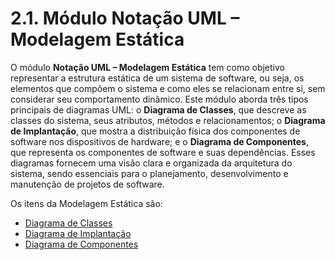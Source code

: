 # 2.1. Módulo Notação UML – Modelagem Estática

O módulo **Notação UML – Modelagem Estática** tem como objetivo representar a estrutura estática de um sistema de software, ou seja, os elementos que compõem o sistema e como eles se relacionam entre si, sem considerar seu comportamento dinâmico. Este módulo aborda três tipos principais de diagramas UML: o **Diagrama de Classes**, que descreve as classes do sistema, seus atributos, métodos e relacionamentos; o **Diagrama de Implantação**, que mostra a distribuição física dos componentes de software nos dispositivos de hardware; e o **Diagrama de Componentes**, que representa os componentes de software e suas dependências. Esses diagramas fornecem uma visão clara e organizada da arquitetura do sistema, sendo essenciais para o planejamento, desenvolvimento e manutenção de projetos de software.

Os itens da Modelagem Estática são:

 - [Diagrama de Classes](./Modelagem/diagramaClasses.md)
 - [Diagrama de Implantação](./Modelagem/diagramaImplantacao.md)
 - [Diagrama de Componentes](./Modelagem/diagramaComponentes.md)